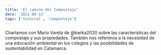 ```yaml
---
title: 'El camino del Compostaje'
date: '2021-04-13'
tags: ['tutorial', 'compostaje']
---
```


Charlamos con Mario Varela de @kwika2020 sobre las características del compostaje y sus propiedades. También nos referimos a la necesidad de una educación ambiental en los colegios y las posibilidades de sustentabilidad en Catamarca.